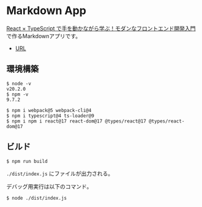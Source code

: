 # Markdown App

[React × TypeScript で手を動かながら学ぶ！モダンなフロントエンド開発入門](https://www.techpit.jp/courses/111)で作るMarkdownアプリです。

* [URL](https://okuzawats.github.io/markdownapp/)

## 環境構築

```console
$ node -v
v20.2.0
$ npm -v
9.7.2
```

```console
$ npm i webpack@5 webpack-cli@4
$ npm i typescript@4 ts-loader@9
$ npm i npm i react@17 react-dom@17 @types/react@17 @types/react-dom@17
```

## ビルド

```console
$ npm run build
```
`./dist/index.js` にファイルが出力される。

デバッグ用実行は以下のコマンド。

```console
$ node ./dist/index.js
```
